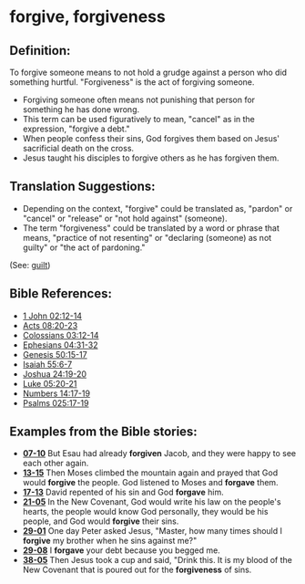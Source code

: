 # forgive, forgiveness #

## Definition: ##

To forgive someone means to not hold a grudge against a person who did something hurtful. "Forgiveness" is the act of forgiving someone.

* Forgiving someone often means not punishing that person for something he has done wrong.
* This term can be used figuratively to mean, "cancel" as in the expression, "forgive a debt."
* When people confess their sins, God forgives them based on Jesus' sacrificial death on the cross.
* Jesus taught his disciples to forgive others as he has forgiven them.

## Translation Suggestions: ##

* Depending on the context, "forgive" could be translated as, "pardon" or "cancel" or "release" or "not hold against" (someone).
* The term "forgiveness" could be translated by a word or phrase that means, "practice of not resenting" or "declaring (someone) as not guilty" or "the act of pardoning."

(See:  [guilt](../kt/guilt.md))

## Bible References: ##

* [1 John 02:12-14](https://door43.org/en/bible/notes/1jn/02/12)
* [Acts 08:20-23](https://door43.org/en/bible/notes/act/08/20)
* [Colossians 03:12-14](https://door43.org/en/bible/notes/col/03/12)
* [Ephesians 04:31-32](https://door43.org/en/bible/notes/eph/04/31)
* [Genesis 50:15-17](https://door43.org/en/bible/notes/gen/50/15)
* [Isaiah 55:6-7](https://door43.org/en/bible/notes/isa/55/06)
* [Joshua 24:19-20](https://door43.org/en/bible/notes/jos/24/19)
* [Luke 05:20-21](https://door43.org/en/bible/notes/luk/05/20)
* [Numbers 14:17-19](https://door43.org/en/bible/notes/num/14/17)
* [Psalms 025:17-19](https://door43.org/en/bible/notes/psa/025/017)

## Examples from the Bible stories: ##

* __[07-10](https://door43.org/en/obs/notes/frames/07-10)__ But Esau had already __forgiven__  Jacob, and they were happy to see each other again.
* __[13-15](https://door43.org/en/obs/notes/frames/13-15)__ Then Moses climbed the mountain again and prayed that God would __forgive__  the people. God listened to Moses and __forgave__  them.
* __[17-13](https://door43.org/en/obs/notes/frames/17-13)__ David repented of his sin and God __forgave__  him.
* __[21-05](https://door43.org/en/obs/notes/frames/21-05)__ In the New Covenant, God would write his law on the people's hearts, the people would know God personally, they would be his people, and God would __forgive__  their sins.
* __[29-01](https://door43.org/en/obs/notes/frames/29-01)__ One day Peter asked Jesus, "Master, how many times should I __forgive__  my brother when he sins against me?"
* __[29-08](https://door43.org/en/obs/notes/frames/29-08)__ I __forgave__  your debt because you begged me.
* __[38-05](https://door43.org/en/obs/notes/frames/38-05)__ Then Jesus took a cup and said, "Drink this. It is my blood of the New Covenant that is poured out for the __forgiveness__  of sins.


